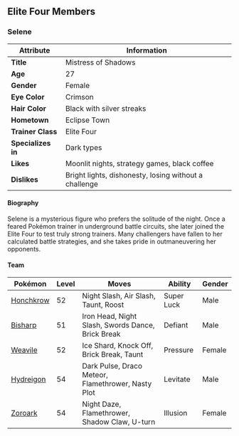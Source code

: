 ## Elite Four Members

### Selene
| Attribute     | Information |
|--------------|------------|
| **Title**    | Mistress of Shadows |
| **Age**      | 27 |
| **Gender**   | Female |
| **Eye Color**| Crimson |
| **Hair Color** | Black with silver streaks |
| **Hometown** | Eclipse Town |
| **Trainer Class** | Elite Four |
| **Specializes in** | Dark types |
| **Likes** | Moonlit nights, strategy games, black coffee |
| **Dislikes** | Bright lights, dishonesty, losing without a challenge |

#### Biography
Selene is a mysterious figure who prefers the solitude of the night. Once a feared Pokémon trainer in underground battle circuits, she later joined the Elite Four to test truly strong trainers. Many challengers have fallen to her calculated battle strategies, and she takes pride in outmaneuvering her opponents.

#### Team
| Pokémon | Level | Moves | Ability | Gender |
|---------|-------|-------|---------|--------|
| [Honchkrow](https://bulbapedia.bulbagarden.net/wiki/Honchkrow_(Pokémon)) | 52 | Night Slash, Air Slash, Taunt, Roost | Super Luck | Male |
| [Bisharp](https://bulbapedia.bulbagarden.net/wiki/Bisharp_(Pokémon)) | 51 | Iron Head, Night Slash, Swords Dance, Brick Break | Defiant | Male |
| [Weavile](https://bulbapedia.bulbagarden.net/wiki/Weavile_(Pokémon)) | 52 | Ice Shard, Knock Off, Brick Break, Taunt | Pressure | Female |
| [Hydreigon](https://bulbapedia.bulbagarden.net/wiki/Hydreigon_(Pokémon)) | 54 | Dark Pulse, Draco Meteor, Flamethrower, Nasty Plot | Levitate | Male |
| [Zoroark](https://bulbapedia.bulbagarden.net/wiki/Zoroark_(Pokémon)) | 54 | Night Daze, Flamethrower, Shadow Claw, U-turn | Illusion | Female |
